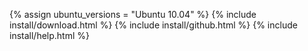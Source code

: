 {% assign ubuntu_versions = "Ubuntu 10.04" %}
{% include install/download.html %}
{% include install/github.html %}
{% include install/help.html %}
